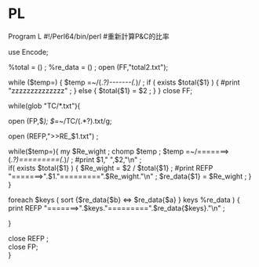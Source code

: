 PL
==

Program L
#!/Perl64/bin/perl
#重新計算P&C的比率

use Encode;

%total = () ;
%re_data = () ;
open (FF,"total2.txt");

while ($temp=<FF>) {
  $temp =~/(.*?)-------(.*)/ ;
  if ( exists $total{$1} ) {
    #print "zzzzzzzzzzzzzz" ;
  }
  else {
    $total{$1} = $2 ;
  }
}
close FF;

while(glob "TC/*.txt"){
			
  open (FP,$_);
  $_=~/TC\/(.*?)\.txt/g;

  open (REFP,">>RE_$1.txt") ;
  
  while($temp=<FP>){
    my $Re_wight ; 
    chomp $temp ;
	$temp =~/=======>(.*?)=========(.*)/ ;
	#print $1,"        ",$2,"\n" ;	
	if( exists $total{$1} ) {
	  $Re_wight = $2 / $total{$1} ;
	  #print REFP "=======>".$1."=========".$Re_wight."\n" ; 
	  $re_data{$1} = $Re_wight ;
	}
  }
  
  foreach $keys ( sort {$re_data{$b} <=> $re_data{$a} }  keys %re_data ) {
    print REFP "=======>".$keys."=========".$re_data{$keys}."\n" ;
	 
  }   
  
  close REFP ;	
  close FP;		
} 


